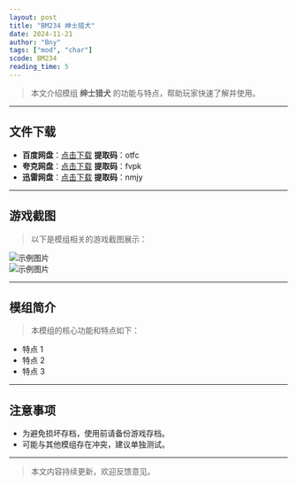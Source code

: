 ```yaml
---
layout: post
title: "BM234 绅士猎犬"
date: 2024-11-21
author: "Bny"
tags: ["mod", "char"]
scode: BM234
reading_time: 5
---
```


> 本文介绍模组 **绅士猎犬** 的功能与特点，帮助玩家快速了解并使用。

---





## 文件下载
- **百度网盘**：[点击下载](https://pan.baidu.com/s/1YxZqAiVGYaT6d4-ElXYc3A?pwd=otfc)  **提取码**：otfc  
- **夸克网盘**：[点击下载](https://pan.quark.cn/s/537d1b876765?pwd=fvpk)  **提取码**：fvpk  
- **迅雷网盘**：[点击下载](https://pan.xunlei.com/s/VOCCbkkixnbF32yOtVooWF0rA1?pwd=nmjy)  **提取码**：nmjy  

---

## 游戏截图
> 以下是模组相关的游戏截图展示：

![示例图片](https://example.com/screenshot1.jpg)  
![示例图片](https://example.com/screenshot2.jpg)

---

## 模组简介
> 本模组的核心功能和特点如下：
- 特点 1
- 特点 2
- 特点 3

---

## 注意事项
- 为避免损坏存档，使用前请备份游戏存档。
- 可能与其他模组存在冲突，建议单独测试。

---

> 本文内容持续更新，欢迎反馈意见。
